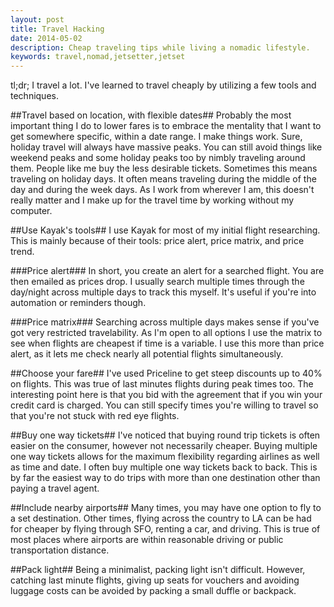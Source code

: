 ```yaml
---
layout: post
title: Travel Hacking
date: 2014-05-02
description: Cheap traveling tips while living a nomadic lifestyle.
keywords: travel,nomad,jetsetter,jetset
---
```


tl;dr;
I travel a lot.  I've learned to travel cheaply by utilizing a few tools and techniques.

##Travel based on location, with flexible dates##
Probably the most important thing I do to lower fares is to embrace the mentality that I want to get somewhere specific, within a date range.  I make things work.  Sure, holiday travel will always have massive peaks.  You can still avoid things like weekend peaks and some holiday peaks too by nimbly traveling around them.  People like me buy the less desirable tickets.  Sometimes this means traveling on holiday days.  It often means traveling during the middle of the day and during the week days.  As I work from wherever I am, this doesn't really matter and I make up for the travel time by working without my computer.

##Use Kayak's tools##
I use Kayak for most of my initial flight researching.  This is mainly because of their tools: price alert, price matrix, and price trend.

###Price alert###
In short, you create an alert for a searched flight.  You are then emailed as prices drop.  I usually search multiple times through the day/night across multiple days to track this myself.  It's useful if you're into automation or reminders though.

###Price matrix###
Searching across multiple days makes sense if you've got very restricted travelability.  As I'm open to all options I use the matrix to see when flights are cheapest if time is a variable.  I use this more than price alert, as it lets me check nearly all potential flights simultaneously.

##Choose your fare##
I've used Priceline to get steep discounts up to 40% on flights.  This was true of last minutes flights during peak times too.  The interesting point here is that you bid with the agreement that if you win your credit card is charged.  You can still specify times you're willing to travel so that you're not stuck with red eye flights.  

##Buy one way tickets##
I've noticed that buying round trip tickets is often easier on the consumer, however not necessarily cheaper.  Buying multiple one way tickets allows for the maximum flexibility regarding airlines as well as time and date.  I often buy multiple one way tickets back to back.  This is by far the easiest way to do trips with more than one destination other than paying a travel agent.

##Include nearby airports##
Many times, you may have one option to fly to a set destination.  Other times, flying across the country to LA can be had for cheaper by flying through SFO, renting a car, and driving.  This is true of most places where airports are within reasonable driving or public transportation distance.

##Pack light##
Being a minimalist, packing light isn't difficult.  However, catching last minute flights, giving up seats for vouchers and avoiding luggage costs can be avoided by packing a small duffle or backpack.


